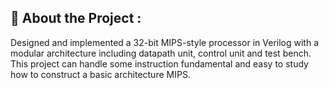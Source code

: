 ## 🧠 About the Project :
Designed and implemented a 32-bit MIPS-style processor in Verilog with a modular architecture including datapath unit, control unit and test bench. This project can handle some instruction fundamental and easy to study how to construct a basic architecture MIPS.
